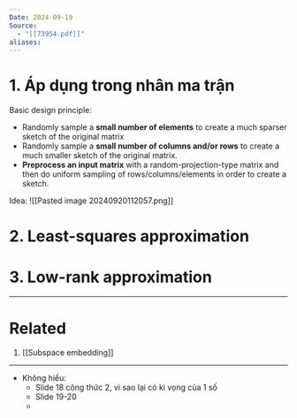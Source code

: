 ```yaml
---
Date: 2024-09-19
Source:
  - "[[73954.pdf]]"
aliases:
---
```

# 1. Áp dụng trong nhân ma trận
Basic design principle:
- Randomly sample a **small number of elements** to create a much sparser sketch of the original matrix
- Randomly sample a **small number of columns and/or rows** to create a much smaller sketch of the original matrix.
- **Preprocess an input matrix** with a random-projection-type matrix and then do uniform sampling of rows/columns/elements in order to create a sketch.

Idea: 
![[Pasted image 20240920112057.png]]

# 2. Least-squares approximation
# 3. Low-rank approximation


---
# Related
1. [[Subspace embedding]]


---
- Không hiểu:
	- Slide 18 công thức 2, vì sao lại có kì vọng của 1 số
	- Slide 19-20
	- 
